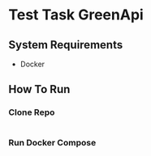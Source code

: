 # Test Task GreenApi

## System Requirements

- Docker

## How To Run

### Clone Repo

```git clone https://github.com/Inferus/greenTest.git

```

### Run Docker Compose

```docker-compose up

```
